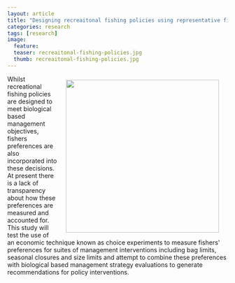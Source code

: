 ```yaml
---
layout: article
title: "Designing recreaitonal fishing policies using representative fisher preferences"
categories: research
tags: [research]
image:
  feature: 
  teaser: recreaitonal-fishing-policies.jpg
  thumb: recreaitonal-fishing-policies.jpg
---
```

<img src='/images/recreaitonal-fishing-policies.jpg' align='right' width="350" hspace="20" vspace="10">
Whilst recreational fishing policies are designed to meet biological based management objectives, fishers preferences are also incorporated into these decisions. At present there is a lack of transparency about how these preferences are measured and accounted for. This study will test the use of an economic technique known as choice experiments to measure fishers' preferences for suites of management interventions including bag limits, seasonal closures and size limits and attempt to combine these preferences with biological based management strategy evaluations to generate recommendations for policy interventions. 
